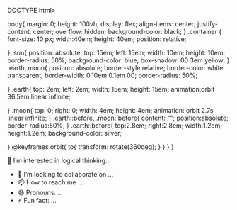 DOCTYPE html>
<html lang="en">
  <head>
    <meta charset="UTF-8">
    <meta name="viewport" content="
    width=device-width,initial-scale=1.0">
    <meta http-equiv="X-UA-compatible"
    content="ie=edge">
    <title>solar system</title>
    <link rel="stylesheet" href="styles.css" />
  </head>
  <body><div class="container">
  <div class="son"></div>
  <div class="earth">
  <div class="moon"></div></div></div>
   
  </body>
</html> 
body{
  margin: 0;
  height: 100vh;
  display: flex;
  align-items: center;
  justify-content: center;
  overflow: hidden;
  background-color: black;
}
.container
{
  font-size: 10 px;
  width:40em;
  height: 40em;
  position: relative;
  
}
.son{
  position: absolute;
  top: 15em;
  left: 15em;
  width: 10em;
  height: 10em;
  border-radius: 50%;
  background-color: blue;
  box-shadow: 00 3em yellow;
}
.earth,.moon{
  position: absolute;
  border-style:relative;
  border-color: white transparent;
  border-width: 0.10em 0.1em 00;
  border-radius: 50%;
  
}
.earth{
  top: 2em;
  left: 2em;
  width: 15em;
  height: 15em;
  animation:orbit 36.5em linear infinite;
  
  
}
.moon{
  top: 0;
  right: 0;
  width: 4em;
  height: 4em;
  animation: orbit 2.7s linear infinite;
}
  .earth::before,
  .moon::before{
    content: "";
    position:absolute;
    border-radius:50%;
}
.earth::before{
  top:2.8em;
  right:2.8em;
  width:1.2em;
  height:1.2em;
  background-color: silver;
  
}
@keyframes orbit{
  to{
    transform: rotate(360deg);
  }
}
}
}

👀 I’m interested in logical thinking...
- 💞️ I’m looking to collaborate on ...
- 📫 How to reach me ...
- 😄 Pronouns: ...
- ⚡ Fun fact: ...

<!---
Chandantechnology/Chandantechnology is a ✨ special ✨ repository because its `README.md` (this file) appears on your GitHub profile.
You can click the Preview link to take a look at your changes.
--->
